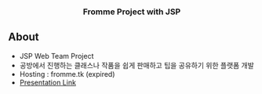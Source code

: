 <h3 align="center">Fromme Project with JSP</h3>

## **About**
- JSP Web Team Project
- 공방에서 진행하는 클래스나 작품을 쉽게 판매하고 팁을 공유하기 위한 플랫폼 개발
- Hosting : fromme.tk (expired)
- [Presentation Link](https://docs.google.com/presentation/d/1lXabXIWRU_vUcevlRIgeM-GUBy31y6_M3qblNWSpBkQ/edit?usp=sharing)

